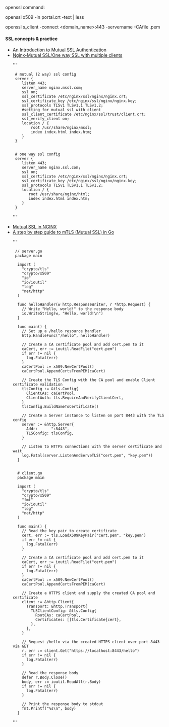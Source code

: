 


openssl command:

openssl x509 -in portal.crt -text | less

openssl s_client -connect <domain_name>:443 -servername <SNI> -CAfile <ca-file>.pem



<h4> SSL concepts & practice </h4>
<ul>
  <li> <a href="https://www.codeproject.com/Articles/326574/An-Introduction-to-Mutual-SSL-Authentication">An Introduction to Mutual SSL Authentication</a> </li>
  
  <li> <a href="https://medium.com/@Jenananthan/nginx-mutual-ssl-one-way-ssl-with-multiple-clients-ae87b3de0935"> Nginx-Mutual SSL/One way SSL with multiple clients </a> </li>
  
  '''

     # mutual (2 way) ssl config
     server {
        listen 443;
        server_name nginx.mssl.com;
        ssl on;
        ssl_certificate /etc/nginx/ssl/nginx/nginx.crt;
        ssl_certificate_key /etc/nginx/ssl/nginx/nginx.key;
        ssl_protocols TLSv1 TLSv1.1 TLSv1.2;
        #setting for mutual ssl with client
        ssl_client_certificate /etc/nginx/ssl/trust/client.crt;
        ssl_verify_client on;
        location / {
            root /usr/share/nginx/mssl;
            index index.html index.htm;
        }
     }
  
  
     # one way ssl config
     server {
        listen 443;
        server_name nginx.ssl.com;
        ssl on;
        ssl_certificate /etc/nginx/ssl/nginx/nginx.crt;
        ssl_certificate_key /etc/nginx/ssl/nginx/nginx.key;
        ssl_protocols TLSv1 TLSv1.1 TLSv1.2;
        location / {
           root /usr/share/nginx/html;
           index index.html index.htm;
        }
     }
     
  '''
  
  <li> <a href="https://gist.github.com/linxingyun/30ee0b6d3a07576a151300e724f7277c"> Mutual SSL in NGINX </a> </li>
  
  
  <li> <a href="https://venilnoronha.io/a-step-by-step-guide-to-mtls-in-go">A step by step guide to mTLS (Mutual SSL) in Go </a> </li>
  
  '''
  
     // server.go
     package main

      import (
        "crypto/tls"
        "crypto/x509"
        "io"
        "io/ioutil"
        "log"
        "net/http"
      )

      func helloHandler(w http.ResponseWriter, r *http.Request) {
        // Write "Hello, world!" to the response body
        io.WriteString(w, "Hello, world!\n")
      }

      func main() {
        // Set up a /hello resource handler
        http.HandleFunc("/hello", helloHandler)

        // Create a CA certificate pool and add cert.pem to it
        caCert, err := ioutil.ReadFile("cert.pem")
        if err != nil {
          log.Fatal(err)
        }
        caCertPool := x509.NewCertPool()
        caCertPool.AppendCertsFromPEM(caCert)

        // Create the TLS Config with the CA pool and enable Client certificate validation
        tlsConfig := &tls.Config{
          ClientCAs: caCertPool,
          ClientAuth: tls.RequireAndVerifyClientCert,
        }
        tlsConfig.BuildNameToCertificate()

        // Create a Server instance to listen on port 8443 with the TLS config
        server := &http.Server{
          Addr:      ":8443",
          TLSConfig: tlsConfig,
        }

        // Listen to HTTPS connections with the server certificate and wait
        log.Fatal(server.ListenAndServeTLS("cert.pem", "key.pem"))
      }
      
      
      # client.go
      package main

      import (
        "crypto/tls"
        "crypto/x509"
        "fmt"
        "io/ioutil"
        "log"
        "net/http"
      )

      func main() {
        // Read the key pair to create certificate
        cert, err := tls.LoadX509KeyPair("cert.pem", "key.pem")
        if err != nil {
          log.Fatal(err)
        }

        // Create a CA certificate pool and add cert.pem to it
        caCert, err := ioutil.ReadFile("cert.pem")
        if err != nil {
          log.Fatal(err)
        }
        caCertPool := x509.NewCertPool()
        caCertPool.AppendCertsFromPEM(caCert)

        // Create a HTTPS client and supply the created CA pool and certificate
        client := &http.Client{
          Transport: &http.Transport{
            TLSClientConfig: &tls.Config{
              RootCAs: caCertPool,
              Certificates: []tls.Certificate{cert},
            },
          },
        }

        // Request /hello via the created HTTPS client over port 8443 via GET
        r, err := client.Get("https://localhost:8443/hello")
        if err != nil {
          log.Fatal(err)
        }

        // Read the response body
        defer r.Body.Close()
        body, err := ioutil.ReadAll(r.Body)
        if err != nil {
          log.Fatal(err)
        }

        // Print the response body to stdout
        fmt.Printf("%s\n", body)
      }
      
  '''
  
  
</ul>
